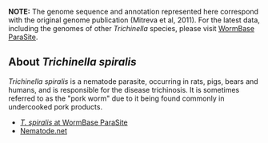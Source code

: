 
**NOTE:** The genome sequence and annotation represented here correspond
with the original genome publication (Mitreva et al, 2011). For the
latest data, including the genomes of other *Trichinella* species,
please visit [WormBase ParaSite](https://parasite.wormbase.org/Trichinella_spiralis_prjna12603).

About *Trichinella spiralis*
----------------------------

*Trichinella spiralis* is a nematode parasite, occurring in rats, pigs,
bears and humans, and is responsible for the disease trichinosis. It is
sometimes referred to as the \"pork worm\" due to it being found
commonly in undercooked pork products.

-   [*T. spiralis* at WormBase
    ParaSite](https://parasite.wormbase.org/Trichinella_spiralis_prjna12603)
-   [Nematode.net](http://nematode.net)

